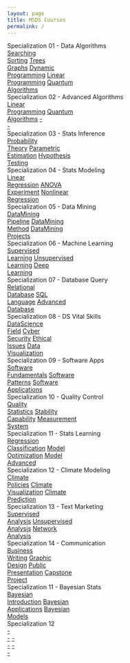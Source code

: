 ```yaml
---
layout: page
title: MSDS Courses
permalink: /
---
```


<div class="row" style="grid-template-columns: 1fr 1fr;">
  <div class="btn text">
    <div class="btn name">Specialization 01 - Data Algorithms</div>
    <div class="row" style="grid-template-columns: 1fr 1fr 1fr;">
      <a href="/01-MSDS/MSDS01/" class="btn box1">Searching<br>Sorting</a>
      <a href="/01-MSDS/MSDS02/" class="btn box2">Trees<br>Graphs</a>
      <a href="/01-MSDS/MSDS03/" class="btn box3">Dynamic<br>Programming</a>
      <a href="/01-MSDS/MSDS04/" class="btn box4">Linear<br>Programming</a>
      <a href="/01-MSDS/MSDS05/" class="btn box5">Quantum<br>Algorithms</a>
    </div>
  </div>
  <div class="btn text">
    <div class="btn name">Specialization 02 - Advanced Algorithms</div>
    <div class="row" style="grid-template-columns: 1fr 1fr 1fr;">
      <a href="/01-MSDS/MSDS04/" class="btn box2">Linear<br>Programming</a>
      <a href="/01-MSDS/MSDS05/" class="btn box3">Quantum<br>Algorithms</a>
      <a href="" class="btn empty">-<br>-</a>
    </div>
  </div>
</div>

<div class="row" style="grid-template-columns: 1fr 1fr;">
  <div class="btn text">
    <div class="btn name">Specialization 03 - Stats Inference</div>
    <div class="row" style="grid-template-columns: 1fr 1fr 1fr;">
      <a href="/01-MSDS/MSDS06/" class="btn box1">Probability<br>Theory</a>
      <a href="/01-MSDS/MSDS07/" class="btn box2">Parametric<br>Estimation</a>
      <a href="/01-MSDS/MSDS08/" class="btn box3">Hypothesis<br>Testing</a>
    </div>
  </div>
  <div class="btn text">
    <div class="btn name">Specialization 04 - Stats Modeling</div>
    <div class="row" style="grid-template-columns: 1fr 1fr 1fr;">
      <a href="/01-MSDS/MSDS09/" class="btn box2">Linear<br>Regression</a>
      <a href="/01-MSDS/MSDS10/" class="btn box3">ANOVA<br>Experiment</a>
      <a href="/01-MSDS/MSDS11/" class="btn box4">Nonlinear<br>Regression</a>
    </div>
  </div>
</div>

<div class="row" style="grid-template-columns: 1fr 1fr;">
  <div class="btn text">
    <div class="btn name">Specialization 05 - Data Mining</div>
    <div class="row" style="grid-template-columns: 1fr 1fr 1fr;">
      <a href="/01-MSDS/MSDS12/" class="btn box1">DataMining<br>Pipeline</a>
      <a href="/01-MSDS/MSDS13/" class="btn box2">DataMining<br>Method</a>
      <a href="/01-MSDS/MSDS14/" class="btn box3">DataMining<br>Projects</a>
    </div>
  </div>
  <div class="btn text">
    <div class="btn name">Specialization 06 - Machine Learning</div>
    <div class="row" style="grid-template-columns: 1fr 1fr 1fr;">
      <a href="/01-MSDS/MSDS15/" class="btn box2">Supervised<br>Learning</a>
      <a href="/01-MSDS/MSDS16/" class="btn box3">Unsupervised<br>Learning</a>
      <a href="/01-MSDS/MSDS17/" class="btn box4">Deep<br>Learning</a>
    </div>
  </div>
</div>

<div class="row" style="grid-template-columns: 1fr 1fr;">
  <div class="btn text">
    <div class="btn name">Specialization 07 - Database Query</div>
    <div class="row" style="grid-template-columns: 1fr 1fr 1fr;">
      <a href="/01-MSDS/MSDS18/" class="btn box1">Relational<br>Database</a>
      <a href="/01-MSDS/MSDS19/" class="btn box2">SQL<br>Language</a>
      <a href="/01-MSDS/MSDS20/" class="btn box3">Advanced<br>Database</a>
    </div>
  </div>
  <div class="btn text">
    <div class="btn name">Specialization 08 - DS Vital Skills</div>
    <div class="row" style="grid-template-columns: 1fr 1fr 1fr 1fr;">
      <a href="/01-MSDS/MSDS21/" class="btn box2">DataScience<br>Field</a>
      <a href="/01-MSDS/MSDS22/" class="btn box3">Cyber<br>Security</a>
      <a href="/01-MSDS/MSDS23/" class="btn box4">Ethical<br>Issues</a>
      <a href="/01-MSDS/MSDS24/" class="btn box5">Data<br>Visualization</a>
    </div>
  </div>
</div>

<div class="row" style="grid-template-columns: 1fr 1fr;">
  <div class="btn text">
    <div class="btn name">Specialization 09 - Software Apps</div>
    <div class="row" style="grid-template-columns: 1fr 1fr 1fr;">
      <a href="/01-MSDS/MSDS25/" class="btn box1">Software<br>Fundamentals</a>
      <a href="/01-MSDS/MSDS26/" class="btn box2">Software<br>Patterns</a>
      <a href="/01-MSDS/MSDS27/" class="btn box3">Software<br>Applications</a>
    </div>
  </div>
  <div class="btn text">
    <div class="btn name">Specialization 10 - Quality Control</div>
    <div class="row" style="grid-template-columns: 1fr 1fr 1fr;">
      <a href="/01-MSDS/MSDS28/" class="btn box2">Quality<br>Statistics</a>
      <a href="/01-MSDS/MSDS29/" class="btn box3">Stability<br>Capability</a>
      <a href="/01-MSDS/MSDS30/" class="btn box4">Measurement<br>System</a>
    </div>
  </div>
</div>

<div class="row" style="grid-template-columns: 1fr 1fr;">
  <div class="btn text">
    <div class="btn name">Specialization 11 - Stats Learning</div>
    <div class="row" style="grid-template-columns: 1fr 1fr 1fr;">
      <a href="/01-MSDS/MSDS31/" class="btn box1">Regression<br>Classification</a>
      <a href="/01-MSDS/MSDS32/" class="btn box2">Model<br>Optimization</a>
      <a href="/01-MSDS/MSDS33/" class="btn box3">Model<br>Advanced</a>
    </div>
  </div>
  <div class="btn text">
    <div class="btn name">Specialization 12 - Climate Modeling</div>
    <div class="row" style="grid-template-columns: 1fr 1fr 1fr;">
      <a href="/01-MSDS/MSDS34/" class="btn box2">Climate<br>Policies</a>
      <a href="/01-MSDS/MSDS35/" class="btn box3">Climate<br>Visualization</a>
      <a href="/01-MSDS/MSDS36/" class="btn box4">Climate<br>Prediction</a>
    </div>
  </div>
</div>

<div class="row" style="grid-template-columns: 1fr 1fr;">
  <div class="btn text">
    <div class="btn name">Specialization 13 - Text Marketing</div>
    <div class="row" style="grid-template-columns: 1fr 1fr 1fr;">
      <a href="/01-MSDS/MSDS37/" class="btn box1">Supervised<br>Analysis</a>
      <a href="/01-MSDS/MSDS38/" class="btn box2">Unsupervised<br>Analysis</a>
      <a href="/01-MSDS/MSDS39/" class="btn box3">Network<br>Analysis</a>
    </div>
  </div>
  <div class="btn text">
    <div class="btn name">Specialization 14 - Communication</div>
    <div class="row" style="grid-template-columns: 1fr 1fr 1fr 1fr;">
      <a href="/01-MSDS/MSDS40/" class="btn box2">Business<br>Writing</a>
      <a href="/01-MSDS/MSDS41/" class="btn box3">Graphic<br>Design</a>
      <a href="/01-MSDS/MSDS42/" class="btn box4">Public<br>Presentation</a>
      <a href="/01-MSDS/MSDS43/" class="btn box5">Capstone<br>Project</a>
    </div>
  </div>
</div>

<div class="row" style="grid-template-columns: 1fr 1fr;">
  <div class="btn text">
    <div class="btn name">Specialization 11 - Bayesian Stats</div>
    <div class="row" style="grid-template-columns: 1fr 1fr 1fr;">
      <a href="/01-MSDS/MSDS44/" class="btn box1">Bayesian<br>Introduction</a>
      <a href=""                 class="btn box2">Bayesian<br>Applications</a>
      <a href=""                 class="btn box3">Bayesian<br>Models</a>
    </div>
  </div>
  <div class="btn text">
    <div class="btn name">Specialization 12</div>
    <div class="row" style="grid-template-columns: 1fr 1fr 1fr;">
      <a href=""                 class="btn box2">-<br>-</a>
      <a href=""                 class="btn box3">-<br>-</a>
      <a href=""                 class="btn box4">-<br>-</a>
    </div>
  </div>
</div>
